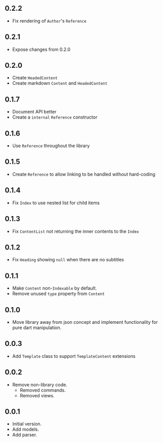 ## 0.2.2

- Fix rendering of `Author`'s `Reference`

## 0.2.1

- Expose changes from 0.2.0

## 0.2.0

- Create `HeadedContent`
- Create markdown `Content` and `HeadedContent`

## 0.1.7

- Document API better
- Create a `internal` `Reference` constructor

## 0.1.6

- Use `Reference` throughout the library

## 0.1.5

- Create `Reference` to allow linking to be handled without hard-coding

## 0.1.4

- Fix `Index` to use nested list for child items

## 0.1.3

- Fix `ContentList` not returning the inner contents to the `Index`
 
## 0.1.2

- Fix `Heading` showing `null` when there are no subtitles

## 0.1.1

- Make `Content` non-`Indexable` by default.
- Remove unused `type` property from `Content`

## 0.1.0

- Move library away from json concept and implement functionality for pure dart manipulation.

## 0.0.3

- Add `Template` class to support `TemplateContent` extensions

## 0.0.2

- Remove non-library code.
  - Removed commands.
  - Removed views.

## 0.0.1

- Initial version.
- Add models.
- Add parser.
